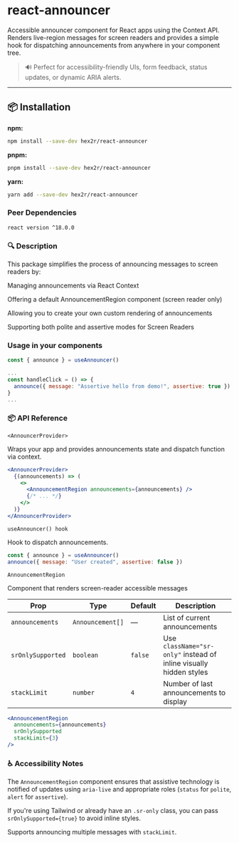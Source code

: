 # react-announcer

Accessible announcer component for React apps using the Context API.  
Renders live-region messages for screen readers and provides a simple hook for dispatching announcements from anywhere in your component tree.

> 🔊 Perfect for accessibility-friendly UIs, form feedback, status updates, or dynamic ARIA alerts.

---

## 📦 Installation

**npm:**

```bash
npm install --save-dev hex2r/react-announcer
```

**pnpm:**

```bash
pnpm install --save-dev hex2r/react-announcer
```

**yarn:**

```bash
yarn add --save-dev hex2r/react-announcer
```

### Peer Dependencies

`react version ^18.0.0`

### 🔍 Description

This package simplifies the process of announcing messages to screen readers by:

Managing announcements via React Context

Offering a default AnnouncementRegion component (screen reader only)

Allowing you to create your own custom rendering of announcements

Supporting both polite and assertive modes for Screen Readers

### Usage in your components

```jsx
const { announce } = useAnnouncer()

...
const handleClick = () => {
  announce({ message: "Assertive hello from demo!", assertive: true })
}
...
```

### 📦 API Reference

`<AnnouncerProvider>`

Wraps your app and provides announcements state and dispatch function via context.

```jsx
<AnnouncerProvider>
  {(announcements) => (
    <>
      <AnnouncementRegion announcements={announcements} />
      {/* ... */}
    </>
  )}
</AnnouncerProvider>
```

`useAnnouncer() hook`

Hook to dispatch announcements.

```jsx
const { announce } = useAnnouncer()
announce({ message: "User created", assertive: false })
```

`AnnouncementRegion`

Component that renders screen-reader accessible messages

| Prop              | Type             | Default | Description                                                        |
| ----------------- | ---------------- | ------- | ------------------------------------------------------------------ |
| `announcements`   | `Announcement[]` | —       | List of current announcements                                      |
| `srOnlySupported` | `boolean`        | `false` | Use `className="sr-only"` instead of inline visually hidden styles |
| `stackLimit`      | `number`         | `4`     | Number of last announcements to display                            |

```jsx
<AnnouncementRegion
  announcements={announcements}
  srOnlySupported
  stackLimit={3}
/>
```

### ♿ Accessibility Notes

The `AnnouncementRegion` component ensures that assistive technology is notified of updates using `aria-live` and appropriate roles (`status` for `polite`, `alert` for `assertive`).

If you're using Tailwind or already have an `.sr-only` class, you can pass `srOnlySupported={true}` to avoid inline styles.

Supports announcing multiple messages with `stackLimit`.
